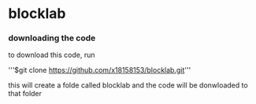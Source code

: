 # blocklab

### downloading the code ###

to download this code, run

'''$git clone https://github.com/x18158153/blocklab.git'''


this will create a folde called blocklab and the code will be donwloaded to that folder